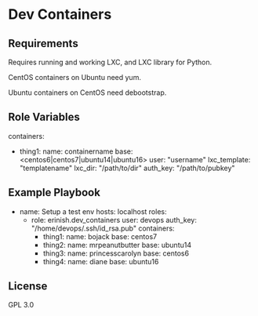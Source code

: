 Dev Containers
=========

Requirements
------------

Requires running and working LXC, and LXC library for Python.

CentOS containers on Ubuntu need yum.

Ubuntu containers on CentOS need debootstrap.


Role Variables
--------------

containers:
  - thing1:
    name: containername
    base: <centos6|centos7|ubuntu14|ubuntu16>
user: "username"
lxc_template: "templatename"
lxc_dir: "/path/to/dir"
auth_key: "/path/to/pubkey"


Example Playbook
----------------
- name: Setup a test env
  hosts: localhost
  roles:
    - role: erinish.dev_containers
      user: devops
      auth_key: "/home/devops/.ssh/id_rsa.pub"
      containers:
        - thing1:
          name: bojack
          base: centos7
        - thing2:
          name: mrpeanutbutter
          base: ubuntu14
        - thing3:
          name: princesscarolyn
          base: centos6
        - thing4:
          name: diane
          base: ubuntu16

License
-------

GPL 3.0
